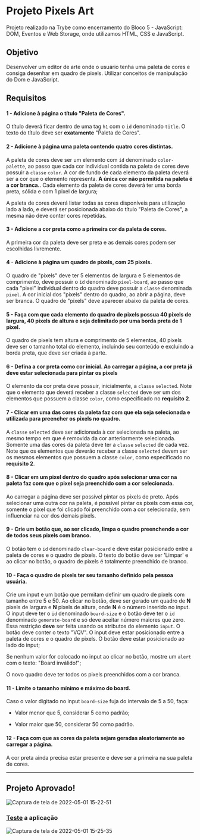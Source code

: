 # Projeto Pixels Art

Projeto realizado na Trybe como encerramento do Bloco 5 - JavaScript: DOM, Eventos e Web Storage, onde utilizamos HTML, CSS e JavaScript.

## Objetivo
 
Desenvolver um editor de arte onde o usuário tenha uma paleta de cores e consiga desenhar em quadro de pixels. Utilizar conceitos de manipulação do Dom e JavaScript.

## Requisitos

#### 1 - Adicione à página o título "Paleta de Cores".

O título deverá ficar dentro de uma tag `h1` com o `id` denominado `title`. O texto do título deve ser **exatamente** "Paleta de Cores".

#### 2 - Adicione à página uma paleta contendo quatro cores distintas.

A paleta de cores deve ser um elemento com `id` denominado `color-palette`, ao passo que cada cor individual contida na paleta de cores deve possuir a `classe` `color`. A cor de fundo de cada elemento da paleta deverá ser a cor que o elemento representa. **A única cor não permitida na paleta é a cor branca.**. Cada elemento da paleta de cores deverá ter uma borda preta, sólida e com 1 pixel de largura;

A paleta de cores deverá listar todas as cores disponíveis para utilização lado a lado, e deverá ser posicionada abaixo do título "Paleta de Cores", a mesma não deve conter cores repetidas.

#### 3 - Adicione a cor **preta** como a primeira cor da paleta de cores.

A primeira cor da paleta deve ser preta e as demais cores podem ser escolhidas livremente.

#### 4 - Adicione à página um quadro de pixels, com 25 pixels.

O quadro de "pixels" deve ter 5 elementos de largura e 5 elementos de comprimento, deve possuir o `id` denominado `pixel-board`, ao passo que cada "pixel" individual dentro do quadro deve possuir a `classe` denominada `pixel`. A cor inicial dos "pixels" dentro do quadro, ao abrir a página, deve ser branca. O quadro de "pixels" deve aparecer abaixo da paleta de cores.

#### 5 - Faça com que cada elemento do quadro de pixels possua 40 pixels de largura, 40 pixels de altura e seja delimitado por uma borda preta de 1 pixel.

O quadro de pixels tem altura e comprimento de 5 elementos, 40 pixels deve ser o tamanho total do elemento, incluindo seu conteúdo e excluindo a borda preta, que deve ser criada à parte.

#### 6 - Defina a cor preta como cor inicial. Ao carregar a página, a cor preta já deve estar selecionada para pintar os pixels

O elemento da cor preta deve possuir, inicialmente, a `classe` `selected`. Note que o elemento que deverá receber a classe `selected` deve ser um dos elementos que possuem a classe `color`, como especificado no **requisito 2**.

#### 7 - Clicar em uma das cores da paleta faz com que ela seja selecionada e utilizada para preencher os pixels no quadro.

A `classe` `selected` deve ser adicionada à cor selecionada na paleta, ao mesmo tempo em que é removida da cor anteriormente selecionada. Somente uma das cores da paleta deve ter a `classe` `selected` de cada vez. Note que os elementos que deverão receber a classe `selected` devem ser os mesmos elementos que possuem a classe `color`, como especificado no **requisito 2**.

#### 8 - Clicar em um pixel dentro do quadro após selecionar uma cor na paleta faz com que o pixel seja preenchido com a cor selecionada.

Ao carregar a página deve ser possível pintar os pixels de preto. Após selecionar uma outra cor na paleta, é possível pintar os pixels com essa cor, somente o pixel que foi clicado foi preenchido com a cor selecionada, sem influenciar na cor dos demais pixels.

#### 9 - Crie um botão que, ao ser clicado, limpa o quadro preenchendo a cor de todos seus pixels com branco.

O botão tem o `id` denominado `clear-board` e deve estar posicionado entre a paleta de cores e o quadro de pixels. O texto do botão deve ser \'Limpar\' e ao clicar no botão, o quadro de pixels é totalmente preenchido de branco.

#### 10 - Faça o quadro de pixels ter seu tamanho definido pela pessoa usuária.

Crie um input e um botão que permitam definir um quadro de pixels com tamanho entre 5 e 50. Ao clicar no botão, deve ser gerado um quadro de **N** pixels de largura e **N** pixels de altura, onde **N** é o número inserido no input. O input deve ter o `id` denominado `board-size` e o botão deve ter o `id` denominado `generate-board` e só deve aceitar número maiores que zero. Essa restrição **deve** ser feita usando os atributos do elemento `input`. O botão deve conter o texto "VQV". O input deve estar posicionado entre a paleta de cores e o quadro de pixels. O botão deve estar posicionado ao lado do input;

Se nenhum valor for colocado no input ao clicar no botão, mostre um `alert` com o texto: "Board inválido!";

O novo quadro deve ter todos os pixels preenchidos com a cor branca.

#### 11 - Limite o tamanho mínimo e máximo do board.

Caso o valor digitado no input `board-size` fuja do intervalo de 5 a 50, faça:

  - Valor menor que 5, considerar 5 como padrão;

  - Valor maior que 50, considerar 50 como padrão.

#### 12 - Faça com que as cores da paleta sejam geradas aleatoriamente ao carregar a página.

A cor preta ainda precisa estar presente e deve ser a primeira na sua paleta de cores.

--- 

## Projeto Aprovado!

![Captura de tela de 2022-05-01 15-22-51](https://user-images.githubusercontent.com/98956659/166150234-94c3b821-692a-47b4-869e-94b44d57c3f0.png)

### [Teste](https://larissaperinoto.github.io/project-pixels-art/) a aplicação
![Captura de tela de 2022-05-01 15-25-35](https://user-images.githubusercontent.com/98956659/166150368-08de33a7-bfa2-4638-a4fb-c7caa542e1a0.png)
